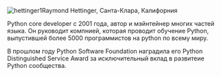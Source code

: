 <a name="Raymond-Hettinger"></a>![hettinger1](http://dropbucket.ru/hettinger1)Raymond Hettinger, Санта-Клара, Калифорния

Python core developer с 2001 года, автор и мэйнтейнер многих частей языка. Он руководит компнией, которая проводит обучение Python, выпустившей более 5000  программистов на python по всему миру.

В прошлом году Python Software Foundation наградила его Python Distinguished Service Award за исключительный вклад в развитеие Python сообщества.




